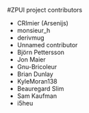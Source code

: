 #ZPUI project contributors

 - CRImier (Arsenijs)
 - monsieur_h
 - derivmug
 - Unnamed contributor
 - Björn Pettersson
 - Jon Maier
 - Gnu-Bricoleur
 - Brian Dunlay
 - KyleMoran138
 - Beauregard Slim
 - Sam Kaufman
 - i5heu
